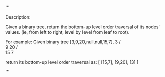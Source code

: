 '''

Description:

Given a binary tree, return the bottom-up level order traversal of its nodes' values. (ie, from left to right, level by level from leaf to root).

For example:
Given binary tree [3,9,20,null,null,15,7],
    3
   / \
  9  20
    /  \
   15   7
   
return its bottom-up level order traversal as:
[
  [15,7],
  [9,20],
  [3]
]

'''